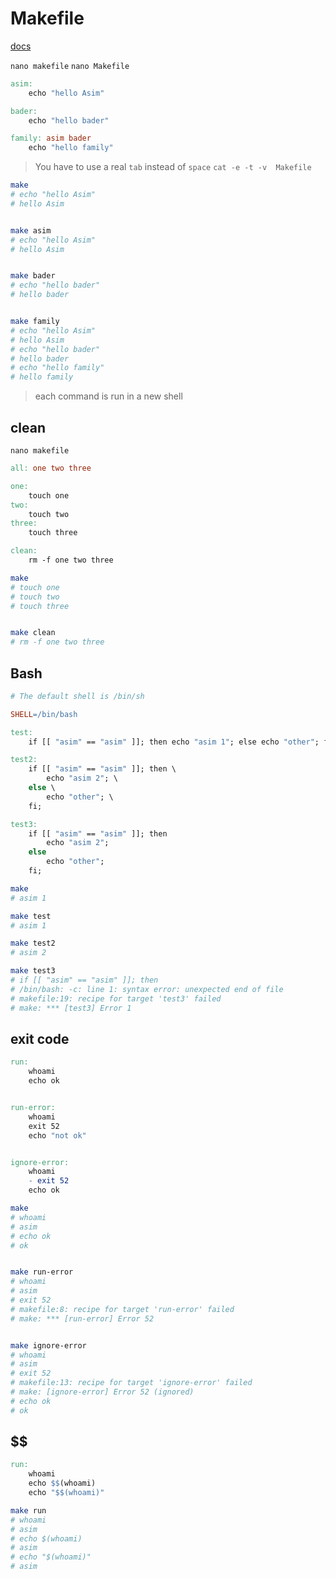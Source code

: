 # Makefile
[docs](https://makefiletutorial.com/)


`nano makefile`
`nano Makefile`
```makefile
asim:
	echo "hello Asim"

bader:
	echo "hello bader"

family: asim bader
	echo "hello family"
```
> You have to use a real `tab` instead of `space`
> `cat -e -t -v  Makefile`

```bash
make
# echo "hello Asim"
# hello Asim


make asim
# echo "hello Asim"
# hello Asim


make bader
# echo "hello bader"
# hello bader


make family
# echo "hello Asim"
# hello Asim
# echo "hello bader"
# hello bader
# echo "hello family"
# hello family
```
> each command is run in a new shell


## clean
`nano makefile`
```makefile
all: one two three

one:
	touch one
two:
	touch two
three:
	touch three

clean:
	rm -f one two three
```


```bash
make
# touch one
# touch two
# touch three


make clean
# rm -f one two three
```


## Bash
```makefile
# The default shell is /bin/sh

SHELL=/bin/bash

test:
	if [[ "asim" == "asim" ]]; then echo "asim 1"; else echo "other"; fi;

test2:
	if [[ "asim" == "asim" ]]; then \
		echo "asim 2"; \
	else \
		echo "other"; \
	fi;

test3:
	if [[ "asim" == "asim" ]]; then 
		echo "asim 2"; 
	else 
		echo "other"; 
	fi;
```


```bash
make
# asim 1

make test
# asim 1

make test2
# asim 2

make test3
# if [[ "asim" == "asim" ]]; then 
# /bin/bash: -c: line 1: syntax error: unexpected end of file
# makefile:19: recipe for target 'test3' failed
# make: *** [test3] Error 1
```


## exit code
```makefile
run:
	whoami
	echo ok


run-error:
	whoami
	exit 52
	echo "not ok"


ignore-error:
	whoami
	- exit 52
	echo ok
```


```bash
make 
# whoami
# asim
# echo ok
# ok


make run-error
# whoami
# asim
# exit 52
# makefile:8: recipe for target 'run-error' failed
# make: *** [run-error] Error 52


make ignore-error
# whoami
# asim
# exit 52
# makefile:13: recipe for target 'ignore-error' failed
# make: [ignore-error] Error 52 (ignored)
# echo ok
# ok
```


## $$
```makefile
run:
	whoami
	echo $$(whoami)
	echo "$$(whoami)"
```


```bash
make run
# whoami
# asim
# echo $(whoami)
# asim
# echo "$(whoami)"
# asim
```
